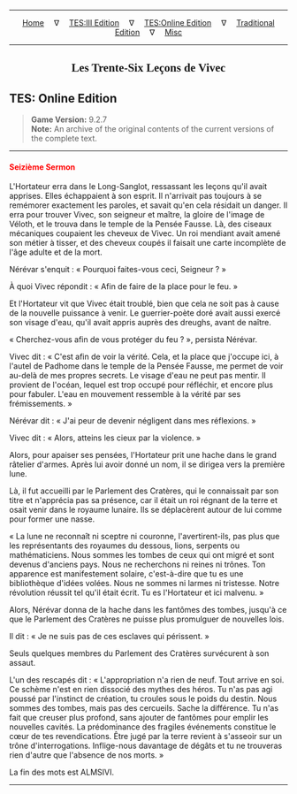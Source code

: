 
---

<!-- Jekyll Page Links -->

<center>
<a href="../../../../index.html">Home</a>
&emsp;&nabla;&emsp;
<a href="../../../index-tes3.html">TES:III Edition</a>
&emsp;&nabla;&emsp;
<a href="../../../index-teso.html">TES:Online Edition</a>
&emsp;&nabla;&emsp;
<a href="../../../index-traditional.html">Traditional Edition</a>
&emsp;&nabla;&emsp;
<a href="../../../index-misc.html">Misc</a>
</center>

<!-- Markdown Body Below: -->

---

<center>
<h2><span style="font-family:Georgia">Les Trente-Six Leçons de Vivec</span></h2>
</center>

## TES: Online Edition

> __Game Version:__ 9.2.7\
> __Note:__ An archive of the original contents of the current versions of the complete text.

---

#### <span style="color:red">Seizième Sermon</span>

L'Hortateur erra dans le Long-Sanglot, ressassant les leçons qu'il avait apprises. Elles échappaient à son esprit. Il n'arrivait pas toujours à se remémorer exactement les paroles, et savait qu'en cela résidait un danger. Il erra pour trouver Vivec, son seigneur et maître, la gloire de l'image de Véloth, et le trouva dans le temple de la Pensée Fausse. Là, des ciseaux mécaniques coupaient les cheveux de Vivec. Un roi mendiant avait amené son métier à tisser, et des cheveux coupés il faisait une carte incomplète de l'âge adulte et de la mort.

Nérévar s'enquit : « Pourquoi faites-vous ceci, Seigneur ? »

À quoi Vivec répondit : « Afin de faire de la place pour le feu. »

Et l'Hortateur vit que Vivec était troublé, bien que cela ne soit pas à cause de la nouvelle puissance à venir. Le guerrier-poète doré avait aussi exercé son visage d'eau, qu'il avait appris auprès des dreughs, avant de naître.

« Cherchez-vous afin de vous protéger du feu ? », persista Nérévar.

Vivec dit : « C'est afin de voir la vérité. Cela, et la place que j'occupe ici, à l'autel de Padhome dans le temple de la Pensée Fausse, me permet de voir au-delà de mes propres secrets. Le visage d'eau ne peut pas mentir. Il provient de l'océan, lequel est trop occupé pour réfléchir, et encore plus pour fabuler. L'eau en mouvement ressemble à la vérité par ses frémissements. »

Nérévar dit : « J'ai peur de devenir négligent dans mes réflexions. »

Vivec dit : « Alors, atteins les cieux par la violence. »

Alors, pour apaiser ses pensées, l'Hortateur prit une hache dans le grand râtelier d'armes. Après lui avoir donné un nom, il se dirigea vers la première lune.

Là, il fut accueilli par le Parlement des Cratères, qui le connaissait par son titre et n'apprécia pas sa présence, car il était un roi régnant de la terre et osait venir dans le royaume lunaire. Ils se déplacèrent autour de lui comme pour former une nasse.

« La lune ne reconnaît ni sceptre ni couronne, l'avertirent-ils, pas plus que les représentants des royaumes du dessous, lions, serpents ou mathématiciens. Nous sommes les tombes de ceux qui ont migré et sont devenus d'anciens pays. Nous ne recherchons ni reines ni trônes. Ton apparence est manifestement solaire, c'est-à-dire que tu es une bibliothèque d'idées volées. Nous ne sommes ni larmes ni tristesse. Notre révolution réussit tel qu'il était écrit. Tu es l'Hortateur et ici malvenu. »

Alors, Nérévar donna de la hache dans les fantômes des tombes, jusqu'à ce que le Parlement des Cratères ne puisse plus promulguer de nouvelles lois.

Il dit : « Je ne suis pas de ces esclaves qui périssent. »

Seuls quelques membres du Parlement des Cratères survécurent à son assaut.

L'un des rescapés dit : « L'appropriation n'a rien de neuf. Tout arrive en soi. Ce schème n'est en rien dissocié des mythes des héros. Tu n'as pas agi poussé par l'instinct de création, tu croules sous le poids du destin. Nous sommes des tombes, mais pas des cercueils. Sache la différence. Tu n'as fait que creuser plus profond, sans ajouter de fantômes pour emplir les nouvelles cavités. La prédominance des fragiles événements constitue le cœur de tes revendications. Être jugé par la terre revient à s'asseoir sur un trône d'interrogations. Inflige-nous davantage de dégâts et tu ne trouveras rien d'autre que l'absence de nos morts. »

La fin des mots est ALMSIVI.

---
